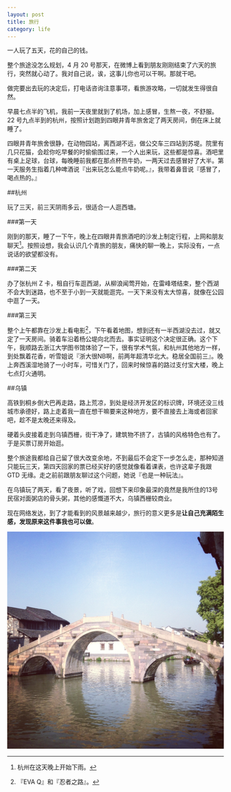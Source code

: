 ```yaml
---
layout: post
title: 旅行
category: life
---
```


一人玩了五天，花的自己的钱。

整个旅途没怎么规划，4 月 20 号那天，在微博上看到朋友刚刚结束了六天的旅行，突然就心动了。我对自己说，诶，这事儿你也可以干啊。那就干吧。

做完要出去玩的决定后，打电话咨询注意事项，看旅游攻略，一切就发生得很自然。

早晨七点半的飞机，我前一天夜里就到了机场，加上感冒，生熬一夜，不舒服。22 号九点半到的杭州，按照计划跑到四眼井青年旅舍定了两天房间，倒在床上就睡了。

四眼井青年旅舍很静，在动物园站，离西湖不远，做公交车三四站到苏堤。院里有几只花猫，会趁你吃早餐的时偷偷围过来，一个人出来玩，这些都是惊喜。酒吧里有桌上足球，台球，每晚睡前我都在那点杯热牛奶，一两天过去感冒好了大半。第一天服务生指着几种啤酒说『出来玩怎么能点牛奶呢。』，我带着鼻音说『感冒了，喝点热的。』


##杭州

玩了三天，前三天阴雨多云，很适合一人逛西塘。


###第一天

刚到的那天，睡了一下午，晚上在四眼井青旅酒吧的沙发上制定行程，上网和朋友聊天[^rain]。按照设想，我会认识几个青旅的朋友，痛快的聊一晚上，实际没有，一点说话的欲望都没有。


###第二天

办了张杭州 Z 卡，租自行车逛西湖，从柳浪闻莺开始，在雷峰塔结束，整个西湖不会大到迷路，也不至于小到一天就能逛完。一天下来没有太大惊喜，就像在公园中逛了一天。


###第三天

整个上午都靠在沙发上看电影[^movies]，下午看着地图，想到还有一半西湖没去过，就又定了一天房间。骑着车沿着杨公堤向北而去。事实证明这个决定很正确。这个下午，我顺路去浙江大学图书馆体验了一下，很有学术气氛，和杭州其他地方一样，到处飘着花香，听雪姐说『浙大很NB啊，前两年超清华北大。稳居全国前三』。晚上奔西溪湿地骑了一小时车，可惜关门了，回来时候惊喜的路过支付宝大楼，晚上七点灯火通明。


##乌镇

高铁到桐乡倒大巴再走路，路上荒凉，到处是经济开发区的标识牌，环境还没三线城市承德好，路上走着我一直在想干嘛要来这种地方，要不直接去上海或者回家吧，趁不是太晚还来得及。

硬着头皮接着走到乌镇西栅，街干净了，建筑物不挤了，古镇的风格特色也有了。于是买票订房开始逛。

整个旅途我都给自己留了很大改变余地，不到最后不会定下一步怎么走，那种知道只能玩三天，第四天回家的票已经买好的感觉就像看着课表，也许这辈子我跟 GTD 无缘。走之前前跟朋友聊过这个问题，她说『也是一种玩法』。

在乌镇玩了两天，看了夜景，听了戏，回想下来印象最深的竟然是我所住的13号民宿对面粥店的骨头粥，其他的感慨道不大，乌镇西栅较商业。


现在网络发达，到了才能看到的风景越来越少，旅行的意义更多是**让自己充满陌生感，发现原来这件事我也可以做**。

<img src="/assets/images/wuzhen.jpg" width="800">

[^rain]: 杭州在这天晚上开始下雨。

[^movies]:『EVA Q』和『忍者之路』。

